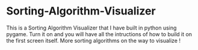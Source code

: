 # Sorting-Algorithm-Visualizer

This is a Sorting Algorithm Visualizer that I have built in python using pygame. 
Turn it on and you will have all the intructions of how to build it on the first screen itself. 
More sorting algorithms on the way to visualize !
